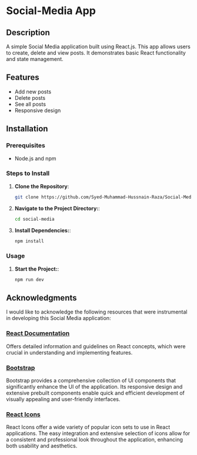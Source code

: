 # Social-Media App

## Description

A simple Social Media application built using React.js. This app allows users to create, delete and view posts. It demonstrates basic React functionality and state management.

## Features

- Add new posts
- Delete posts
- See all posts
- Responsive design

## Installation

### Prerequisites

- Node.js and npm

### Steps to Install

1. **Clone the Repository**:

   ```sh
   git clone https://github.com/Syed-Muhammad-Hussnain-Raza/Social-Media-React.git
   ```

2. **Navigate to the Project Directory:**:

   ```sh
   cd social-media
   ```

3. **Install Dependencies:**:
   ```sh
   npm install
   ```

### Usage

1. **Start the Project:**:

   ```sh
   npm run dev
   ```

## Acknowledgments

I would like to acknowledge the following resources that were instrumental in developing this Social Media application:

### [React Documentation](https://react.dev/)

Offers detailed information and guidelines on React concepts, which were crucial in understanding and implementing features.

### [Bootstrap](https://getbootstrap.com/docs)

Bootstrap provides a comprehensive collection of UI components that significantly enhance the UI of the application. Its responsive design and extensive prebuilt components enable quick and efficient development of visually appealing and user-friendly interfaces.

### [React Icons](https://react-icons.github.io/)

React Icons offer a wide variety of popular icon sets to use in React applications. The easy integration and extensive selection of icons allow for a consistent and professional look throughout the application, enhancing both usability and aesthetics.
